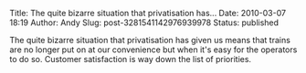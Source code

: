 Title: The quite bizarre situation that privatisation has...
Date: 2010-03-07 18:19
Author: Andy
Slug: post-3281541142976939978
Status: published

The quite bizarre situation that privatisation has given us means that trains are no longer put on at our convenience but when it's easy for the operators to do so. Customer satisfaction is way down the list of priorities.

